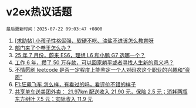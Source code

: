 # v2ex热议话题

`最后更新时间：2025-07-22 09:03:47 +0800`

1. [[求助帖] 小孩子性格倔强、软硬不吃、油盐不进该怎么教育呀](https://www.v2ex.com/t/1146548)
1. [部门来了个卷王怎么办？](https://www.v2ex.com/t/1146518)
1. [25 年 7 月份，蔚来 ES6，理想 L6 和小鹏 G7 选哪一个？](https://www.v2ex.com/t/1146524)
1. [工作 6 年，攒了 50 万存款，可以回家躺平或者寻找人生新的意义吗？](https://www.v2ex.com/t/1146625)
1. [不情愿刷 leetcode 是否一定程度上能鉴定一个人对码农这个职业的兴趣和“资质”](https://www.v2ex.com/t/1146614)
1. [F1:狂飙飞车 怎么样，有看过的吗，看评价不错的样子](https://www.v2ex.com/t/1146586)
1. [共享单车送美团外卖： 21.97km 配送收入 21.90 元，保险 2.5 元；消耗两瓶东方树叶 7.5 元；实际收入 11.9 元](https://www.v2ex.com/t/1146513)

